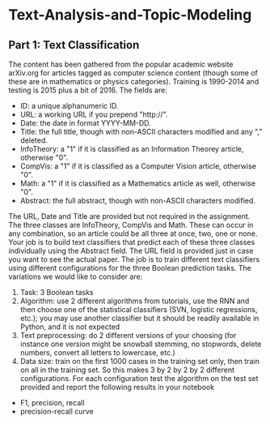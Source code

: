 # Text-Analysis-and-Topic-Modeling

## Part 1: Text Classification
The content has been gathered from the popular academic website arXiv.org for articles tagged as 
computer science content (though some of these are in mathematics or physics categories). 
Training is 1990-2014 and testing is 2015 plus a bit of 2016. The fields are: 
- ID: a unique alphanumeric ID.
- URL: a working URL if you prepend "http://".
- Date: the date in format YYYY-MM-DD.
- Title: the full title, though with non-ASCII characters modified and any "," deleted.
- InfoTheory: a "1" if it is classified as an Information Theorey article, otherwise "0".
- CompVis: a "1" if it is classified as a Computer Vision article, otherwise "0".
- Math: a "1" if it is classified as a Mathematics article as well, otherwise "0".
- Abstract: the full abstract, though with non-ASCII characters modified.

The URL, Date and Title are provided but not required in the assignment.
The three classes are InfoTheory, CompVis and Math. These can occur in any combination, so an 
article could be all three at once, two, one or none. Your job is to build text classifiers that predict 
each of these three classes individually using the Abstract field. The URL field is provided just in 
case you want to see the actual paper. 
The job is to train different text classifiers using different configurations for the three Boolean 
prediction tasks. The variations we would like to consider are:
1. Task: 3 Boolean tasks
2. Algorithm: use 2 different algorithms from tutorials, use the RNN and then choose one of 
the statistical classifiers (SVN, logistic regressions, etc.); you may use another classifier but 
it should be readily available in Python, and it is not expected
3. Text preprocessing: do 2 different versions of your choosing (for instance one version 
might be snowball stemming, no stopwords, delete numbers, convert all letters to lowercase,
etc.)
4. Data size: train on the first 1000 cases in the training set only, then train on all in the 
training set.
So this makes 3 by 2 by 2 by 2 different configurations. For each configuration test the algorithm 
on the test set provided and report the following results in your notebook
- F1, precision, recall
- precision-recall curve
